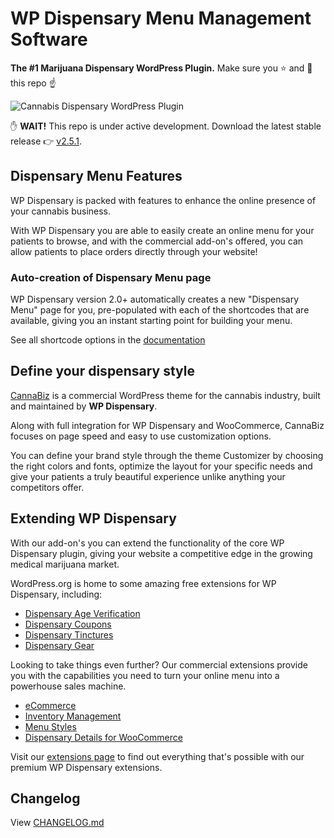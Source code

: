 # WP Dispensary Menu Management Software
**The #1 Marijuana Dispensary WordPress Plugin.** Make sure you :star: and :eyes: this repo :point_up:

![Cannabis Dispensary WordPress Plugin](https://www.wpdispensary.com/wp-content/uploads/2018/03/wpd-github-readme.jpg)

:raised_hand: **WAIT!** This repo is under active development. Download the latest stable release :point_right: [v2.5.1](http://downloads.wordpress.org/plugin/wp-dispensary.zip?utm_source=github&utm_medium=button&utm_campaign=Github).

## Dispensary Menu Features

WP Dispensary is packed with features to enhance the online presence of your cannabis business.

With WP Dispensary you are able to easily create an online menu for your patients to browse, and with the commercial add-on's offered, you can allow patients to place orders directly through your website!

### Auto-creation of Dispensary Menu page

WP Dispensary version 2.0+ automatically creates a new "Dispensary Menu" page for you, pre-populated with each of the shortcodes that are available, giving you an instant starting point for building your menu.

See all shortcode options in the [documentation](http://www.wpdispensary.com/section/shortcodes/)

## Define your dispensary style

[CannaBiz](https://www.wpdispensary.com/downloads/cannabiz) is a commercial WordPress theme for the cannabis industry, built and maintained by **WP Dispensary**.

Along with full integration for WP Dispensary and WooCommerce, CannaBiz focuses on page speed and easy to use customization options.

You can define your brand style through the theme Customizer by choosing the right colors and fonts, optimize the layout for your specific needs and give your patients a truly beautiful experience unlike anything your competitors offer.

## Extending WP Dispensary

With our add-on's you can extend the functionality of the core WP Dispensary plugin, giving your website a competitive edge in the growing medical marijuana market.

WordPress.org is home to some amazing free extensions for WP Dispensary, including:

* [Dispensary Age Verification](https://wordpress.org/plugins/dispensary-age-verification)
* [Dispensary Coupons](https://wordpress.org/plugins/dispensary-coupons)
* [Dispensary Tinctures](https://wordpress.org/plugins/dispensary-tinctures)
* [Dispensary Gear](https://wordpress.org/plugins/dispensary-gear)

Looking to take things even further? Our commercial extensions provide you with the capabilities you need to turn your online menu into a powerhouse sales machine.

* [eCommerce](https://www.wpdispensary.com/product/ecommerce/)
* [Inventory Management](https://www.wpdispensary.com/product/dispensary-inventory-management/)
* [Menu Styles](https://www.wpdispensary.com/product/styles/)
* [Dispensary Details for WooCommerce](https://www.wpdispensary.com/product/dispensary-details-for-woocommerce/)

Visit our [extensions page](https://www.wpdispensary.com/add-ons) to find out everything that's possible with our premium WP Dispensary extensions.

## Changelog

View [CHANGELOG.md](https://github.com/wpdispensary/wp-dispensary/blob/master/CHANGELOG.md)
